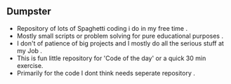 ## Dumpster 
- Repository of lots of Spaghetti coding i do in my  free time . 
- Mostly small scripts or problem solving for  pure educational purposes .
- I don't of patience of big projects and I mostly do all the serious stuff at my Job . 
- This is fun little repository for 'Code of the day' or a quick 30 min exercise. 
- Primarily for the code I dont think needs seperate repository . 


